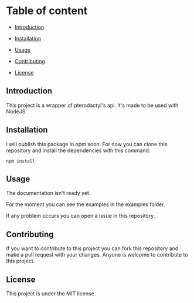 # Table of content

- [Introduction](#introduction)

- [Installation](#installation)

- [Usage](#usage)

- [Contributing](#contributing)

- [License](#license)

## Introduction

This project is a wrapper of pterodactyl's api. It's made to be used with NodeJS.

## Installation

I will publish this package in npm soon. For now you can clone this repository and install the dependencies with this command:

```npm install```

## Usage

The documentation isn't ready yet.

For the moment you can see the examples in the examples folder.

If any problem occurs you can open a issue in this repository.

## Contributing

If you want to contribute to this project you can fork this repository and make a pull request with your changes.
Anyone is welcome to contribute to this project.

## License

This project is under the MIT license.


